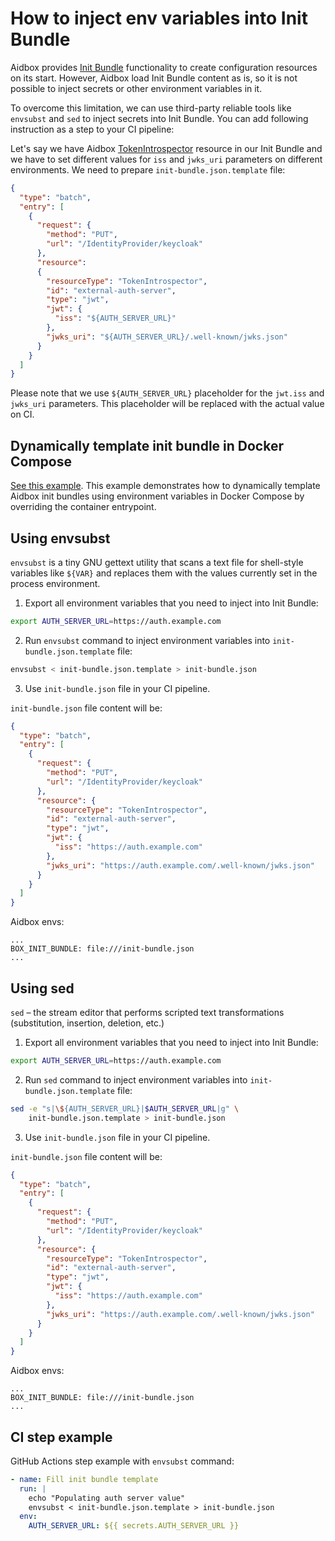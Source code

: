 # How to inject env variables into Init Bundle

Aidbox provides [Init Bundle](../../configuration/init-bundle.md) functionality to create configuration resources on its start. However, Aidbox load Init Bundle content as is, so it is not possible to inject secrets or other environment variables in it.

To overcome this limitation, we can use third-party reliable tools like `envsubst` and `sed` to inject secrets into Init Bundle. You can add following instruction as a step to your CI pipeline:

Let's say we have Aidbox [TokenIntrospector](../../tutorials/security-access-control-tutorials/set-up-token-introspection.md) resource in our Init Bundle and we have to set different values for `iss` and `jwks_uri` parameters on different environments. We need to prepare `init-bundle.json.template` file:

```json
{
  "type": "batch",
  "entry": [
    {
      "request": {
        "method": "PUT",
        "url": "/IdentityProvider/keycloak"
      },
      "resource": 
      {
        "resourceType": "TokenIntrospector",
        "id": "external-auth-server",
        "type": "jwt",
        "jwt": {
          "iss": "${AUTH_SERVER_URL}"
        },
        "jwks_uri": "${AUTH_SERVER_URL}/.well-known/jwks.json"
      }
    }
  ]
}
```

Please note that we use `${AUTH_SERVER_URL}` placeholder for the `jwt.iss` and `jwks_uri` parameters. This placeholder will be replaced with the actual value on CI.

## Dynamically template init bundle in Docker Compose

[See this example](https://github.com/Aidbox/examples/tree/main/init-bundle-env-template). This example demonstrates how to dynamically template Aidbox init bundles using environment variables in Docker Compose by overriding the container entrypoint.

## Using envsubst

`envsubst` is a tiny GNU gettext utility that scans a text file for shell-style variables like `${VAR}` and replaces them with the values currently set in the process environment.

1. Export all environment variables that you need to inject into Init Bundle:

```bash
export AUTH_SERVER_URL=https://auth.example.com
```

2. Run `envsubst` command to inject environment variables into `init-bundle.json.template` file:

```bash
envsubst < init-bundle.json.template > init-bundle.json
```

3. Use `init-bundle.json` file in your CI pipeline.

`init-bundle.json` file content will be:

```json
{
  "type": "batch",
  "entry": [
    {
      "request": {
        "method": "PUT",
        "url": "/IdentityProvider/keycloak"
      },
      "resource": {
        "resourceType": "TokenIntrospector",
        "id": "external-auth-server",
        "type": "jwt",
        "jwt": {
          "iss": "https://auth.example.com"
        },
        "jwks_uri": "https://auth.example.com/.well-known/jwks.json"
      }
    }
  ]
}
```

Aidbox envs:

```
...
BOX_INIT_BUNDLE: file:///init-bundle.json
...
```

## Using sed

`sed` – the stream editor that performs scripted text transformations (substitution, insertion, deletion, etc.)

1. Export all environment variables that you need to inject into Init Bundle:

```bash
export AUTH_SERVER_URL=https://auth.example.com
```

2. Run `sed` command to inject environment variables into `init-bundle.json.template` file:

```bash
sed -e "s|\${AUTH_SERVER_URL}|$AUTH_SERVER_URL|g" \
    init-bundle.json.template > init-bundle.json
```

3. Use `init-bundle.json` file in your CI pipeline.

`init-bundle.json` file content will be:

```json
{
  "type": "batch",
  "entry": [
    {
      "request": {
        "method": "PUT",
        "url": "/IdentityProvider/keycloak"
      },
      "resource": {
        "resourceType": "TokenIntrospector",
        "id": "external-auth-server",
        "type": "jwt",
        "jwt": {
          "iss": "https://auth.example.com"
        },
        "jwks_uri": "https://auth.example.com/.well-known/jwks.json"
      }
    }
  ]
}
```

Aidbox envs:

```
...
BOX_INIT_BUNDLE: file:///init-bundle.json
...
```

## CI step example

GitHub Actions step example with `envsubst` command:

```yaml
- name: Fill init bundle template
  run: |
    echo "Populating auth server value"
    envsubst < init-bundle.json.template > init-bundle.json
  env:
    AUTH_SERVER_URL: ${{ secrets.AUTH_SERVER_URL }}
```
